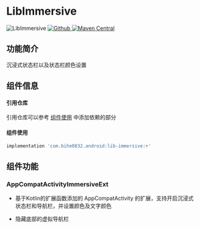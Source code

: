 # LibImmersive

![LibImmersive](https://img.shields.io/badge/AndroidAppFactory-LibImmersive-brightgreen)
[ ![Github](https://img.shields.io/badge/Github-LibImmersive-brightgreen?style=social) ](https://github.com/bihe0832/AndroidAppFactory/tree/master/LibImmersive)
[ ![Maven Central](https://img.shields.io/maven-central/v/com.bihe0832.android/lib-immersive)](https://search.maven.org/artifact/com.bihe0832.android/lib-immersive)

## 功能简介

沉浸式状态栏以及状态栏颜色设置

## 组件信息

#### 引用仓库

引用仓库可以参考 [组件使用](./../start.md) 中添加依赖的部分

#### 组件使用

```groovy
implementation 'com.bihe0832.android:lib-immersive:+'
```

## 组件功能

### AppCompatActivityImmersiveExt

- 基于Kotlin的扩展函数添加的 AppCompatActivity 的扩展，支持开启沉浸式状态栏和导航栏，并设置颜色及文字颜色

- 隐藏底部的虚拟导航栏
